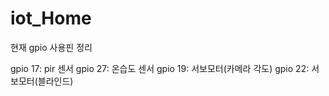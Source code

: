 # iot_Home

현재 gpio 사용핀 정리 

gpio 17: pir 센서
gpio 27: 온습도 센서 
gpio 19: 서보모터(카메라 각도) 
gpio 22: 서보모터(블라인드) 
